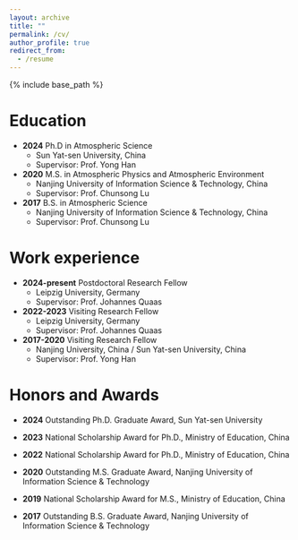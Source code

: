 ```yaml
---
layout: archive
title: ""
permalink: /cv/
author_profile: true
redirect_from:
  - /resume
---
```


{% include base_path %}

Education
======
* **2024** Ph.D in Atmospheric Science
  * Sun Yat-sen University, China
  * Supervisor: Prof. Yong Han
* **2020** M.S. in Atmospheric Physics and Atmospheric Environment
  * Nanjing University of Information Science & Technology, China
  * Supervisor: Prof. Chunsong Lu
* **2017** B.S. in Atmospheric Science
  * Nanjing University of Information Science & Technology, China
  * Supervisor: Prof. Chunsong Lu

Work experience
======
* **2024-present** Postdoctoral Research Fellow
  * Leipzig University, Germany
  * Supervisor: Prof. Johannes Quaas
* **2022-2023** Visiting Research Fellow
  * Leipzig University, Germany
  * Supervisor: Prof. Johannes Quaas
* **2017-2020** Visiting Research Fellow
  * Nanjing University, China / Sun Yat-sen University, China
  * Supervisor: Prof. Yong Han
 
Honors and Awards
======
* **2024** Outstanding Ph.D. Graduate Award, Sun Yat-sen University
  
* **2023** National Scholarship Award for Ph.D., Ministry of Education, China
  
* **2022** National Scholarship Award for Ph.D.,  Ministry of Education, China

* **2020** Outstanding M.S. Graduate Award, Nanjing University of Information Science & Technology
  
* **2019** National Scholarship Award for M.S., Ministry of Education, China

* **2017** Outstanding B.S. Graduate Award, Nanjing University of Information Science & Technology
